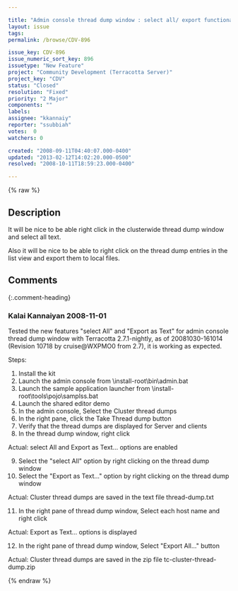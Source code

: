 ```yaml
---

title: "Admin console thread dump window : select all/ export functionality"
layout: issue
tags: 
permalink: /browse/CDV-896

issue_key: CDV-896
issue_numeric_sort_key: 896
issuetype: "New Feature"
project: "Community Development (Terracotta Server)"
project_key: "CDV"
status: "Closed"
resolution: "Fixed"
priority: "2 Major"
components: ""
labels: 
assignee: "kkannaiy"
reporter: "ssubbiah"
votes:  0
watchers: 0

created: "2008-09-11T04:40:07.000-0400"
updated: "2013-02-12T14:02:20.000-0500"
resolved: "2008-10-11T18:59:23.000-0400"

---
```




{% raw %}



## Description

<div markdown="1" class="description">

It will be nice to be able right click in the clusterwide thread dump window and select all text.

Also it will be nice to be able to right click on the thread dump entries in the list view and export them to local files.

</div>

## Comments


{:.comment-heading}
### **Kalai Kannaiyan** <span class="date">2008-11-01</span>

<div markdown="1" class="comment">

Tested the new features "select All" and "Export  as Text" for admin console thread dump window with Terracotta 2.7.1-nightly, as of 20081030-161014 (Revision 10718 by cruise@WXPMO0 from 2.7), it is working as expected.

Steps:
1. Install the kit
2. Launch the admin console from \install-root\bin\admin.bat
3. Launch the sample application launcher from \install-root\tools\pojo\samplss.bat
4. Launch the shared editor demo
5. In the admin console, Select the Cluster thread dumps
6. In the right pane, click the Take Thread dump button
7. Verify that the thread dumps are displayed for Server and clients
8. In the thread dump window, right click

Actual: select All and Export as Text... options are enabled

9. Select the "select All" option by right clicking on the thread dump window
10. Select the "Export as Text..." option by right clicking on the thread dump window

Actual:  Cluster thread dumps are saved in the text file thread-dump.txt

11. In the right pane of thread dump window, Select each host name and right click

Actual: Export as Text... options is displayed

12. In the right pane of thread dump window, Select "Export All..." button

Actual: Cluster thread dumps are saved in the zip file tc-cluster-thread-dump.zip







</div>



{% endraw %}
